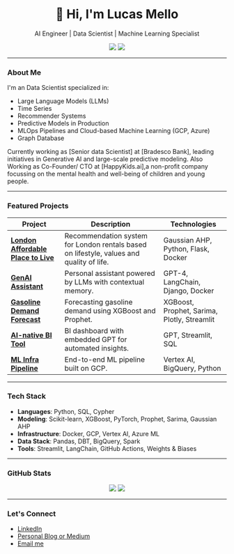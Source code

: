 <h1 align="center">👋 Hi, I'm Lucas Mello</h1>

<p align="center">
  AI Engineer | Data Scientist | Machine Learning Specialist
</p>

<p align="center">
  <a href="https://www.linkedin.com/in/lucasm65"><img src="https://img.shields.io/badge/LinkedIn-0077B5?style=for-the-badge&logo=linkedin&logoColor=white"/></a>
  <a href="mailto:lrsmello.lucas@gmail.com"><img src="https://img.shields.io/badge/Email-D14836?style=for-the-badge&logo=gmail&logoColor=white"/></a>
</p>

---

### About Me

I'm an Data Scientist specialized in:

- Large Language Models (LLMs)
- Time Series
- Recommender Systems
- Predictive Models in Production
- MLOps Pipelines and Cloud-based Machine Learning (GCP, Azure)
- Graph Database

Currently working as [Senior data Scientist] at [Bradesco Bank], leading initiatives in Generative AI and large-scale predictive modeling.
Also Working as Co-Founder/ CTO at [HappyKids.ai],a non-profit company focussing on the mental health and well-being of children and young people.

---

### Featured Projects

| Project | Description | Technologies |
|--------|-------------|--------------|
| [**London Affordable Place to Live**]([https://github.com/lrsmello/AFFORDABLE_HOME_LONDON]) | Recommendation system for London rentals based on lifestyle, values and quality of life. | Gaussian AHP, Python, Flask, Docker |
| [**GenAI Assistant**](https://github.com/seuusuario/genai-assistant) | Personal assistant powered by LLMs with contextual memory. | GPT-4, LangChain, Django, Docker |
| [**Gasoline Demand Forecast**](https://github.com/seuusuario/gasoline-predict) | Forecasting gasoline demand using XGBoost and Prophet. | XGBoost, Prophet, Sarima, Plotly, Streamlit |
| [**AI-native BI Tool**](https://github.com/seuusuario/ai-bi-dashboard) | BI dashboard with embedded GPT for automated insights. | GPT, Streamlit, SQL |
| [**ML Infra Pipeline**](https://github.com/seuusuario/ml-pipeline-gcp) | End-to-end ML pipeline built on GCP. | Vertex AI, BigQuery, Python |

---

### Tech Stack

- **Languages**: Python, SQL, Cypher
- **Modeling**: Scikit-learn, XGBoost, PyTorch, Prophet, Sarima, Gaussian AHP
- **Infrastructure**: Docker, GCP, Vertex AI, Azure ML
- **Data Stack**: Pandas, DBT, BigQuery, Spark
- **Tools**: Streamlit, LangChain, GitHub Actions, Weights & Biases

---

### GitHub Stats

<p align="center">
  <img src="https://github-readme-stats.vercel.app/api?username=lrsmello&show_icons=true&theme=default&count_private=true" />
  <img src="https://github-readme-stats.vercel.app/api/top-langs/?username=lrsmello&layout=compact&theme=default" />
</p>

---

### Let's Connect

- [LinkedIn](https://www.linkedin.com/in/lucasm65)
- [Personal Blog or Medium](https://medium.com/@seuusuario)
- [Email me](mailto:lrsmello.lucas@gmail.com)
